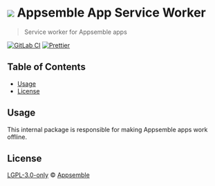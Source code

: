 # ![](https://gitlab.com/appsemble/appsemble/-/raw/0.28.3/config/assets/logo.svg) Appsemble App Service Worker

> Service worker for Appsemble apps

[![GitLab CI](https://gitlab.com/appsemble/appsemble/badges/0.28.3/pipeline.svg)](https://gitlab.com/appsemble/appsemble/-/releases/0.28.3)
[![Prettier](https://img.shields.io/badge/code_style-prettier-ff69b4.svg)](https://prettier.io)

## Table of Contents

- [Usage](#usage)
- [License](#license)

## Usage

This internal package is responsible for making Appsemble apps work offline.

## License

[LGPL-3.0-only](https://gitlab.com/appsemble/appsemble/-/blob/0.28.3/LICENSE.md) ©
[Appsemble](https://appsemble.com)
